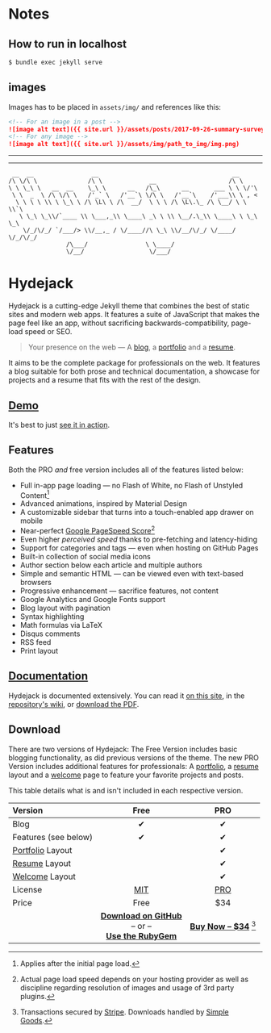 # Notes

## How to run in localhost

```bash
$ bundle exec jekyll serve
```

## images

Images has to be placed in `assets/img/` and references like this:
```Markdown
<!-- For an image in a post -->
![image alt text]({{ site.url }}/assets/posts/2017-09-26-summary-survey-results /img.png)
<!-- For any image -->
![image alt text]({{ site.url }}/assets/img/path_to_img/img.png)
```



---
---

~~~
 __  __                __                                     __
/\ \/\ \              /\ \             __                    /\ \
\ \ \_\ \   __  __    \_\ \      __   /\_\      __       ___ \ \ \/'\
 \ \  _  \ /\ \/\ \   /'_` \   /'__`\ \/\ \   /'__`\    /'___\\ \ , <
  \ \ \ \ \\ \ \_\ \ /\ \L\ \ /\  __/  \ \ \ /\ \L\.\_ /\ \__/ \ \ \\`\
   \ \_\ \_\\/`____ \\ \___,_\\ \____\ _\ \ \\ \__/.\_\\ \____\ \ \_\ \_\
    \/_/\/_/ `/___/> \\/__,_ / \/____//\ \_\ \\/__/\/_/ \/____/  \/_/\/_/
                /\___/                \ \____/
                \/__/                  \/___/
~~~

# Hydejack
Hydejack is a cutting-edge Jekyll theme that combines the best of static sites and modern web apps.
It features a suite of JavaScript that makes the page feel like an app, without sacrificing backwards-compatibility,
page-load speed or SEO.

> Your presence on the web — A [blog], a [portfolio] and a [resume].

It aims to be the complete package for professionals on the web.
It features a blog suitable for both prose and technical documentation,
a showcase for projects and a resume that fits with the rest of the design.

## [Demo](https://qwtel.com/hydejack/)
It's best to just [see it in action](https://qwtel.com/hydejack/).

## Features
Both the PRO *and* free version includes all of the features listed below:

* Full in-app page loading — no Flash of White, no Flash of Unstyled Content[^1]
* Advanced animations, inspired by Material Design
* A customizable sidebar that turns into a touch-enabled app drawer on mobile
* Near-perfect [Google PageSpeed Score][gpss][^2]
* Even higher *perceived speed* thanks to pre-fetching and latency-hiding
* Support for categories and tags — even when hosting on GitHub Pages
* Built-in collection of social media icons
* Author section below each article and multiple authors
* Simple and semantic HTML — can be viewed even with text-based browsers
* Progressive enhancement — sacrifice features, not content
* Google Analytics and Google Fonts support
* Blog layout with pagination
* Syntax highlighting
* Math formulas via LaTeX
* Disqus comments
* RSS feed
* Print layout

## [Documentation][docs]
Hydejack is documented extensively.
You can read it [on this site][docs], in the [repository's wiki][wiki], or [download the PDF][download].

## Download
There are two versions of Hydejack: The Free Version includes basic blogging functionality,
as did previous versions of the theme.
The new PRO Version includes additional features for professionals:
A [portfolio], a [resume] layout and a [welcome] page to feature your favorite projects and posts.

This table details what is and isn't included in each respective version.

| Version                          | Free               | PRO                |
|:---------------------------------|:------------------:|:------------------:|
| Blog                             | &#x2714;           | &#x2714;           |
| Features (see below)             | &#x2714;           | &#x2714;           |
| [Portfolio] Layout               |                    | &#x2714;           |
| [Resume] Layout                  |                    | &#x2714;           |
| [Welcome] Layout                 |                    | &#x2714;           |
| License                          | [MIT][license]     | [PRO]              |
| Price                            | Free               | $34                |
| | [**Download on GitHub**][download]<br/> – or – <br/>[**Use the RubyGem**][gem] | [**Buy Now – $34**][buy] [^3] |


[^1]: Applies after the initial page load.  
[^2]: Actual page load speed depends on your hosting provider as well as discipline regarding resolution of images and
usage of 3rd party plugins.  
[^3]: Transactions secured by [Stripe](https://stripe.com). Downloads handled by [Simple Goods](https://simplegoods.co/).  

[blog]: https://qwtel.com/hydejack/blog/
[portfolio]: https://qwtel.com/hydejack/projects/
[resume]: https://qwtel.com/hydejack/resume/
[welcome]: https://qwtel.com/hydejack/

[license]: LICENSE.md
[pro]: licenses/PRO-license.md
[docs]: docs/6.6.1/index.md

[download]: https://github.com/qwtel/hydejack/releases
[gem]: https://rubygems.org/gems/jekyll-theme-hydejack
[buy]: https://app.simplegoods.co/i/AQTTVBOE
[wiki]: https://github.com/qwtel/hydejack/wiki
[gpss]: https://developers.google.com/speed/pagespeed/insights/?url=https%3A%2F%2Fqwtel.com%2Fhydejack%2F
